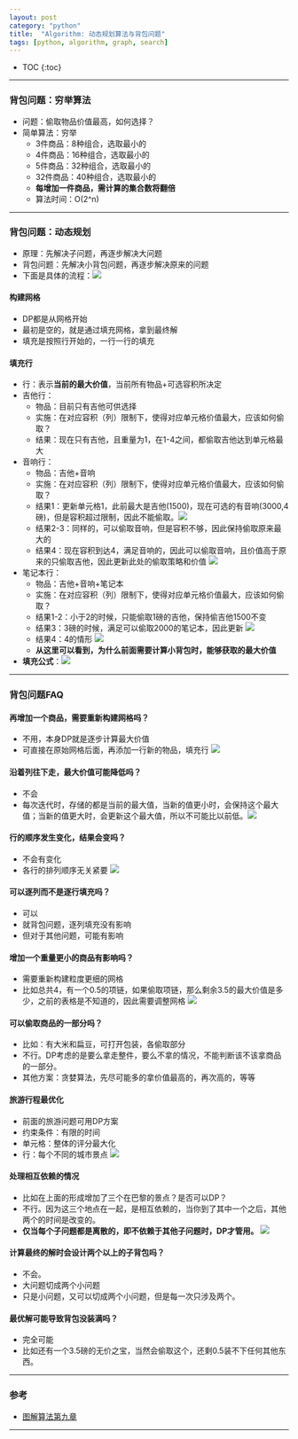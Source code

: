```yaml
---
layout: post
category: "python"
title:  "Algorithm: 动态规划算法与背包问题"
tags: [python, algorithm, graph, search]
---
```


- TOC
{:toc}

---

### 背包问题：穷举算法

* 问题：偷取物品价值最高，如何选择？
* 简单算法：穷举
	* 3件商品：8种组合，选取最小的
	* 4件商品：16种组合，选取最小的
	* 5件商品：32种组合，选取最小的
	* 32件商品：40种组合，选取最小的
	* **每增加一件商品，需计算的集合数将翻倍**
	* 算法时间：O(2^n)

---

### 背包问题：动态规划

* 原理：先解决子问题，再逐步解决大问题
* 背包问题：先解决小背包问题，再逐步解决原来的问题
* 下面是具体的流程：![](https://raw.githubusercontent.com/Tsinghua-gongjing/blog_codes/master/images/20200310104435.png)

#### 构建网格

* DP都是从网格开始
* 最初是空的，就是通过填充网格，拿到最终解
* 填充是按照行开始的，一行一行的填充

#### 填充行

* 行：表示**当前的最大价值**，当前所有物品+可选容积所决定
* 吉他行：
	* 物品：目前只有吉他可供选择
	* 实施：在对应容积（列）限制下，使得对应单元格价值最大，应该如何偷取？
	* 结果：现在只有吉他，且重量为1，在1-4之间，都偷取吉他达到单元格最大
* 音响行：
	* 物品：吉他+音响
	* 实施：在对应容积（列）限制下，使得对应单元格价值最大，应该如何偷取？
	* 结果1：更新单元格1，此前最大是吉他(1500)，现在可选的有音响(3000,4磅)，但是容积超过限制，因此不能偷取。![](https://raw.githubusercontent.com/Tsinghua-gongjing/blog_codes/master/images/20200310105622.png)
	* 结果2-3：同样的，可以偷取音响，但是容积不够，因此保持偷取原来最大的
	* 结果4：现在容积到达4，满足音响的，因此可以偷取音响，且价值高于原来的只偷取吉他，因此更新此处的偷取策略和价值 ![](https://raw.githubusercontent.com/Tsinghua-gongjing/blog_codes/master/images/20200310105925.png)
* 笔记本行：
	* 物品：吉他+音响+笔记本
	* 实施：在对应容积（列）限制下，使得对应单元格价值最大，应该如何偷取？
	* 结果1-2：小于2的时候，只能偷取1磅的吉他，保持偷吉他1500不变
	* 结果3：3磅的时候，满足可以偷取2000的笔记本，因此更新 ![](https://raw.githubusercontent.com/Tsinghua-gongjing/blog_codes/master/images/20200310110141.png)
	* 结果4：4的情形 ![](https://raw.githubusercontent.com/Tsinghua-gongjing/blog_codes/master/images/20200310110924.png)
	* **从这里可以看到，为什么前面需要计算小背包时，能够获取的最大价值**
* **填充公式**：![](https://raw.githubusercontent.com/Tsinghua-gongjing/blog_codes/master/images/20200310104530.png)

---

### 背包问题FAQ

#### 再增加一个商品，需要重新构建网格吗？

* 不用，本身DP就是逐步计算最大价值
* 可直接在原始网格后面，再添加一行新的物品，填充行 ![](https://raw.githubusercontent.com/Tsinghua-gongjing/blog_codes/master/images/20200310111737.png)

#### 沿着列往下走，最大价值可能降低吗？

* 不会
* 每次迭代时，存储的都是当前的最大值，当新的值更小时，会保持这个最大值；当新的值更大时，会更新这个最大值，所以不可能比以前低。![](https://raw.githubusercontent.com/Tsinghua-gongjing/blog_codes/master/images/20200310112018.png)

#### 行的顺序发生变化，结果会变吗？

* 不会有变化
* 各行的排列顺序无关紧要 ![](https://raw.githubusercontent.com/Tsinghua-gongjing/blog_codes/master/images/20200310112151.png)

#### 可以逐列而不是逐行填充吗？

* 可以
* 就背包问题，逐列填充没有影响
* 但对于其他问题，可能有影响

#### 增加一个重量更小的商品有影响吗？

* 需要重新构建粒度更细的网格
* 比如总共4，有一个0.5的项链，如果偷取项链，那么剩余3.5的最大价值是多少，之前的表格是不知道的，因此需要调整网格 ![](https://raw.githubusercontent.com/Tsinghua-gongjing/blog_codes/master/images/20200310112547.png)

#### 可以偷取商品的一部分吗？

* 比如：有大米和扁豆，可打开包装，各偷取部分
* 不行。DP考虑的是要么拿走整件，要么不拿的情况，不能判断该不该拿商品的一部分。
* 其他方案：贪婪算法，先尽可能多的拿价值最高的，再次高的，等等

#### 旅游行程最优化

* 前面的旅游问题可用DP方案
* 约束条件：有限的时间
* 单元格：整体的评分最大化
* 行：每个不同的城市景点 ![](https://raw.githubusercontent.com/Tsinghua-gongjing/blog_codes/master/images/20200310113018.png)

#### 处理相互依赖的情况

* 比如在上面的形成增加了三个在巴黎的景点？是否可以DP？
* 不行。因为这三个地点在一起，是相互依赖的，当你到了其中一个之后，其他两个的时间是改变的。
* **仅当每个子问题都是离散的，即不依赖于其他子问题时，DP才管用。** ![](https://raw.githubusercontent.com/Tsinghua-gongjing/blog_codes/master/images/20200310113517.png)

#### 计算最终的解时会设计两个以上的子背包吗？

* 不会。
* 大问题切成两个小问题
* 只是小问题，又可以切成两个小问题，但是每一次只涉及两个。

#### 最优解可能导致背包没装满吗？

* 完全可能
* 比如还有一个3.5磅的无价之宝，当然会偷取这个，还剩0.5装不下任何其他东西。

---

### 参考

* [图解算法第九章]()

---
